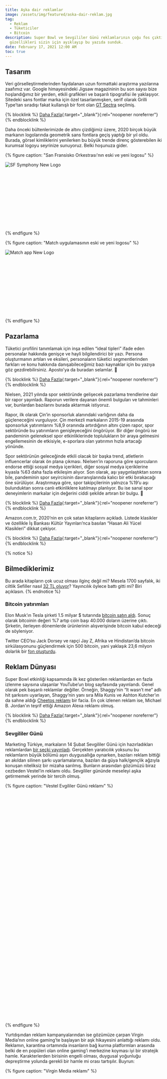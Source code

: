 ```yaml
---
title: Aşka dair reklamlar
image: /assets/img/featured/aska-dair-reklam.jpg
tag:
  - Reklam
  - Tüketiciler
  - Bitcoin
description: Super Bowl ve Sevgililer Günü reklamlarının çoğu fos çıktı. Nadir
  güzellikleri sizin için ayıklayıp bu yazıda sunduk.
date: February 17, 2021 12:00 AM
toc: true
---
```


## Tasarım

Veri görselleştirmelerinden faydalanan uzun formattaki araştırma yazılarına zaafımız var. Google himayesindeki Jigsaw magazininin bu son sayısı bize hoşlandığımız bir yerden, etkili grafikleri ve başarılı tipografisi ile yaklaşıyor. Sitedeki sans fontlar marka için özel tasarlanmışken, serif olarak Grilli Type’tan sıradışı fakat kullanışlı bir font olan [GT Sectra](https://www.grillitype.com/typeface/gt-sectra) seçilmiş.

{% blocklink %}
[Daha Fazla](https://jigsaw.google.com/the-current/white-supremacy/data-visualization/){:target="_blank"}{:rel="noopener noreferrer"}
{% endblocklink %}

Daha önceki bültenlerimizde de altını çizdiğimiz üzere, 2020 birçok büyük markanın logolarında geometrik sans fontlara geçiş yaptığı bir yıl oldu. Burada, görsel kimliklerini yenilerken bu büyük trende direnç gösterebilen iki kurumsal logoyu seyrinize sunuyoruz. Belki hoşunuza gider.

{% figure caption: "San Fransisko Orkestrası'nın eski ve yeni logosu" %}
<div class="ratio-box" style="padding-bottom: 40.0417101%">
<img alt="SF Symphony New Logo" class="lazyload" data-src="/assets/img/content/sf-sym-logo.jpg">
</div>
{% endfigure %}

{% figure caption: "Match uygulamasının eski ve yeni logosu" %}
<div class="ratio-box" style="padding-bottom: 40.0417101%">
<img alt="Match app New Logo" class="lazyload" data-src="/assets/img/content/match-logo.jpg">
</div>
{% endfigure %}

## Pazarlama

Tüketici profilini tanımlamak için inşa edilen “ideal tipleri” ifade eden personalar hakkında genişçe ve hayli bilgilendirici bir yazı. Persona oluşturmanın artıları ve eksileri, personaların tüketici segmentlerinden farkları ve konu hakkında danışabileceğimiz bazı kaynaklar için bu yazıya göz gezdirebilirsiniz. Aposto’ya da buradan selamlar. 👋

{% blocklink %}
[Daha Fazla](https://apos.to/i/bulten-17-personalar){:target="_blank"}{:rel="noopener noreferrer"}
{% endblocklink %}

Nielsen, 2021 yılında spor sektöründe gelişecek pazarlama trendlerine dair bir rapor yayınladı. Raporun verilere dayanan önemli bulguları ve tahminleri var, bunlardan bazılarını burada aktarmak istiyoruz. 

Rapor, ilk olarak Çin’in sponsorluk alanındaki varlığının daha da güçleneceğini vurguluyor. Çin merkezli markaların 2015-19 arasında sponsorluk yatırımlarını %8,9 oranında artırdığının altını çizen rapor, spor sektöründe bu yatırımların genişleyeceğini öngörüyor. Bir diğer öngörü ise pandeminin geleneksel spor etkinliklerinde toplulukların bir araya gelmesini engellemesinin de etkisiyle, e-sporlara olan yatırımın hızla artacağı yönünde. 

Spor sektörünün geleceğinde etkili olacak bir başka trend, atletlerin influencerlar olarak ön plana çıkması. Nielsen’in raporuna göre sporcuların endorse ettiği sosyal medya içerikleri, diğer sosyal medya içeriklerine kıyasla %63 daha fazla etkileşim alıyor. Son olarak, aşı yaygınlaştıktan sonra bile, pandeminin spor seyircisinin davranışlarında kalıcı bir etki bırakacağı öne sürülüyor. Araştırmaya göre, spor takipçilerinin yalnızca %19’u aşı bulunduktan sonra canlı etkinliklere katılmayı planlıyor. Bu ise sanal spor deneyimlerin markalar için değerini ciddi şekilde artıran bir bulgu. 🏀

{% blocklink %}
[Daha Fazla](https://www.nielsen.com/us/en/insights/report/2021/the-changing-value-of-sponsorship-2021-sports-marketing-trends/){:target="_blank"}{:rel="noopener noreferrer"}
{% endblocklink %}

Amazon.com.tr, 2020’nin en çok satan kitaplarını açıkladı. Listede klasikler ve özellikle İş Bankası Kültür Yayınları’nca basılan “Hasan Ali Yücel Klasikleri” dikkat çekiyor.

{% blocklink %}
[Daha Fazla](https://digitalage.com.tr/amazon-com-tr-2020nin-en-cok-satan-kitaplarini-acikladi/){:target="_blank"}{:rel="noopener noreferrer"}
{% endblocklink %}

{% notice %}
## Bilmediklerimiz
Bu arada kitapların çok ucuz olması ilginç değil mi? Mesela 1700 sayfalık, iki ciltlik Sefiller nasıl [32 TL oluyor](https://www.amazon.com.tr/Sefiller-Kitap-Tak%C4%B1m-Victor-Hugo/dp/6053324744/ref=sr_1_3?__mk_tr_TR=%C3%85M%C3%85%C5%BD%C3%95%C3%91&crid=I8MM62A74DNF&dchild=1&keywords=kitap&qid=1613500322&sprefix=kitap%2Caps%2C226&sr=8-3)? Yayıncılık öylece battı gitti mi? Biri açıklasın.
{% endnotice %}

### Bitcoin yatırımları

Elon Musk’ın Tesla şirketi 1.5 milyar $ tutarında [bitcoin satın aldı](https://techcrunch.com/2021/02/08/tesla-buys-1-5b-in-bitcoin-may-accept-the-cryptocurrency-as-payment-in-the-future). Sonuç olarak bitcoinin değeri %7 artıp coin başı 40.000 doların üzerine çıktı. Şirketin, ilerleyen dönemlerde ürünlerinin alışverişinde bitcoin kabul edeceği de söyleniyor. 

Twitter CEO’su Jack Dorsey ve rapçi Jay Z, Afrika ve Hindistan’da bitcoin sirkülasyonunu güçlendirmek için 500 bitcoin, yani yaklaşık 23,6 milyon dolarlık bir [fon oluşturdu](https://techcrunch.com/2021/02/12/jack-dorsey-and-jay-z-invest-23-6-million-to-fund-bitcoin-development). 

## Reklam Dünyası

Super Bowl etkinliği kapsamında ilk kez gösterilen reklamlardan en fazla izlenme sayısına ulaşanlar YouTube’un blog sayfasında yayınlandı. Genel olarak pek başarılı reklamlar değiller. Örneğin, Shaggy’nin “It wasn’t me” adlı hit şarkısını uyarlayan, Shaggy’nin yanı sıra Mila Kunis ve Ashton Kutcher’ın da sahne aldığı [Cheetos reklamı](https://www.youtube.com/watch?v=o7yvrDTtsHw&feature=emb_title) bir facia. En çok izlenen reklam ise, Michael B. Jordan'ın teşrif ettiği Amazon Alexa reklamı olmuş.

{% blocklink %}
[Daha Fazla](https://blog.youtube/news-and-events/2021-youtube-adblitz-awards/){:target="_blank"}{:rel="noopener noreferrer"}
{% endblocklink %}

### Sevgililer Günü

Marketing Türkiye, markaların 14 Şubat Sevgililer Günü için hazırladıkları reklamlardan [bir seçki yayınladı](https://www.marketingturkiye.com.tr/haberler/markalar-aska-geldi-iste-2021in-sevgililer-gunu-kampanyalari/). Gerçekten yaratıcılık yoksunu bu reklamların büyük bölümü aşırı duygusallığa oynarken, bazıları reklam bittiği an akıldan silinen şarkı uyarlamalarına, bazıları da güya halk/gençlik ağzıyla konuşan niteliksiz bir mizaha sarılmış. Bunların arasından gözümüzü biraz cezbeden Vestel’in reklamı oldu. Sevgililer gününde meseleyi aşka getirmemek yerinde bir tercih olmuş.

{% figure caption: "Vestel Evgililer Günü reklamı" %}
<div class="ratio-box" style="padding-bottom: 56.2034739%">
<iframe class="lazyload" width="806" height="453" data-src="https://www.youtube.com/embed/b4_zEZ9xTmM" frameborder="0" allow="accelerometer; autoplay; clipboard-write; encrypted-media; gyroscope; picture-in-picture" allowfullscreen></iframe>
</div>
{% endfigure %}

Yurtdışından reklam kampanyalarından ise gözümüze çarpan Virgin Media’nın online gaming’te başlayan bir aşk hikayesini anlattığı reklamı oldu. Reklamın, karantina ortamında insanların bağ kurma platformları arasında belki de en popüleri olan online gaming’i merkezine koyması iyi bir stratejik hamle. Karakterlerden birisinin engelli olması, duygusal yoğunluğu depreştirme yolunda gerekli bir hamle mi orası tartışılır. Buyrun:

{% figure caption: "Virgin Media reklamı" %}
<div class="ratio-box" style="padding-bottom: 56.2034739%">
<iframe class="lazyload" width="806" height="453" data-src="https://www.youtube.com/embed/VDzu2DHtWac" frameborder="0" allow="accelerometer; autoplay; clipboard-write; encrypted-media; gyroscope; picture-in-picture" allowfullscreen></iframe>
</div>
{% endfigure %}

Konumuz aşkken, Norveçli bir seks oyuncakları firmasının bu mükemmel reklamına dikkat çekelim. “Her ilişkinin biraz heyecana ihtiyacı vardır” diyen, yalın ve nokta atışı bir çalışma. Budur!

{% figure caption: "Kondomeriet - İlişki reklamı" %}
<div style="padding:56.25% 0 0 0;position:relative;"><iframe src="https://player.vimeo.com/video/501249430?color=D95E7B&byline=0&portrait=0" style="position:absolute;top:0;left:0;width:100%;height:100%;" frameborder="0" allow="autoplay; fullscreen; picture-in-picture" allowfullscreen></iframe></div><script src="https://player.vimeo.com/api/player.js"></script>
{% endfigure %}

## Turizm

Yeni Zelanda turizminin yeni kampanyası farklı ve biraz da kışkırtıcı bir kampanya düzenliyor. YouTube’dan video serisi olarak yayınlanan kampanyada, bir bekçi, influencerların etkileşim için Yeni Zelanda’nın popüler lokasyonlarında fotoğraf çekmesini engellemeye çalışıyor. Sürekli aynı mekanlarda benzer içerikler üreten influencerlara karşı “Yeni Bir Şey Yap!” sloganıyla harekete geçen Yeni Zelanda, bazı sosyal medyacıların kalbini kırmak pahasına akılda kalıcı bir iş çıkarmış. Videonun en çok güldüren yeri bekçinin lavanta tarlasında fedora şapka bulması oldu.

{% figure caption: "Yeni Zelanda: Sosyal etki altında seyahat etmek" %}
<div class="ratio-box" style="padding-bottom: 56.25%">
<iframe class="lazyload" width="800" height="450" data-src="https://www.youtube.com/embed/Trs-isdu4eE" frameborder="0" allow="accelerometer; autoplay; clipboard-write; encrypted-media; gyroscope; picture-in-picture" allowfullscreen></iframe>
</div>
{% endfigure %}

Portekiz’in güçlü turizm ekonomisi şimdilerde zor zamanlardan geçiyor. 2020’de yüzde 76 küçülmeyle 4 milyondan az yabancı turist ağırlayan ülkede, virüs sebepli vakaların yeniden yükselmesiyle 2021 de kötü başladı. Şu ana dek, Covid-19 sebebiyle 15 binin üzerinde kişinin hayatını kaybettiği ülkede gözler, devletin işletmelere yapacağı yardım paketinde.

{% blocklink %}
[Daha Fazla](https://skift.com/2021/02/15/portugals-once-booming-tourism-sector-suffers-worst-slump-since-1980s/){:target="_blank"}{:rel="noopener noreferrer"}
{% endblocklink %}

GWI’nın, ABD ve İngiltere vatandaşlarının Covid sonrası seyahat planlarını anlamak için yaptığı araştırmada, seyahat markalarının güvenilir sağlık sigortaları sunmasını en çok isteyen yaş grubu olarak Z kuşağı ön plana çıkmış.

{% blocklink %}
[Daha Fazla](https://blog.globalwebindex.com/trends/vacationers-have-changed-in-2021/){:target="_blank"}{:rel="noopener noreferrer"}
{% endblocklink %}

## Araştırma

Bu hafta bizim yaptığımız mütevazi ama enteresan bir araştırmayı sizlerle paylaşıyoruz. Bazı sosyal medya ağlarının Google’da ne yoğunlukta arandığına dair verileri aynı grafikte karşılaştırıyoruz. 2004 yılından beri toplanan bu veriler, belirlenen dönem içerisinde 0 ile 100 arası bir değer alıyor. İlk grafiğimiz, MySpace’in 2007’de Google aramalarında elde ettiği hakimiyetin daha sonraları Twitter, Instagram ve Snapchat gibi uygulamalarca geçilemediğini gösteriyor. Twitter’ın 2013’te zirve yaptığını, sonra alçalıp, son yıllarda ise tekrar yükselişe geçtiğini fark ediyoruz. Instagram’ın 2012’den itibaren müthiş bir hızla yükseldiğini ama 2020’yi (büyük ihtimalle TikTok sebebiyle) çok parlak geçirmediğini görüyoruz. 

{% figure caption: "Sosyal medya ağları hakkında Google aramaları" %}
<div class="ratio-box" style="padding-bottom: 75.9150805%">
<img alt="Google trends graifiği" class="lazyload" data-src="/assets/img/content/sm-google-trends.jpg">
</div>
{% endfigure %}

Tabi, yukarıdaki grafikte göstermediğimiz filin adı Facebook. Aşağıdaki grafikte, diğer sosyal medya ağları arasında en yüksek değere sahip olan Myspace ve Facebook’un karşılaştırmasını veriyoruz. Myspace cüce kalıyor.

{% figure caption: "Myspace ve Facebook karşılaştırması" %}
<div class="ratio-box" style="padding-bottom: 75.66313%">
<img alt="Google trends grafiği" class="lazyload" data-src="/assets/img/content/facebook-myspace.jpg">
</div>
{% endfigure %}

Google, pandemi sürecinde değişen yeme-içme alışkanlıklarına dair rapor yayınladı. Rapor, ABD toplumundan elde edilen veriler üzerine kurulu olsa da, gözlemlenen online alışverişteki yaygınlaşma ve sağlıklı beslenme ve kişisel bakımın popülerleşmesi gibi trendler dünyanın geri kalanı için de bir fikir veriyor.

{% blocklink %}
[Daha Fazla](https://www.thinkwithgoogle.com/consumer-insights/trending-data-shorts/food-mealtime-data-insights){:target="_blank"}{:rel="noopener noreferrer"}
{% endblocklink %}

Microsoft, 2021 tüketici trendleri üzerine bir rapor yayınladı. Raporda, perakende satış, sağlık, seyahat, teknoloji ve finansal hizmetler başlıkları altında gelişen tüketici eğilimleri mercek altına alınıyor.

{% blocklink %}
[Daha Fazla](https://about.ads.microsoft.com/en-us/insights/g/consumer-trends-2021-report){:target="_blank"}{:rel="noopener noreferrer"}
{% endblocklink %}

## Teknoloji

{% figure caption: "Unreal Engine: MetaHuman Creator" %}
<div class="ratio-box" style="padding-bottom: 56.25%">
<iframe class="lazyload" width="800" height="450" data-src="https://www.youtube.com/embed/S3F1vZYpH8c" frameborder="0" allow="accelerometer; autoplay; clipboard-write; encrypted-media; gyroscope; picture-in-picture" allowfullscreen></iframe>
</div>
{% endfigure %}

Oyun grafikleri alanında çalışan Unreal Engine gelecek aylarda test sürüşüne çıkaracağı “MetaHuman Creator” projesini duyurdu. Bulut bazlı olacak bu uygulama sayesinde, hayal ettiğiniz “dijital insanı” en küçük ayrıntısına kadar tasarlayabilecek ve anime edebileceksiniz. Bu uygulama sayesinde, Unreal Engine ultra-gerçekçi dijital karakter oluşturma sürecini haftalardan dakikalara indirmeyi hedefliyor. Yukarıdaki videodan anlaşıldığı kadarıyla sonuçlar oldukça etkileyici. Unreal Engine’in sitesindeki açıklamayı okumak için böyle buyrun:

{% blocklink %}
[Daha Fazla](https://www.unrealengine.com/en-US/blog/a-sneak-peek-at-metahuman-creator-high-fidelity-digital-humans-made-easy){:target="_blank"}{:rel="noopener noreferrer"}
{% endblocklink %}

## Sosyal Medya

LinkedIn, “Return to Growth 2021” adıyla 47 sayfalık yeni bir dijital magazin yayınladı. Başarılı kampanya örnekleri ve uzman görüşlerini içeren yayında ayrıca LinkedIn’e dair en güncel veriler de bulunuyor. Buna göre LinkedIn’in 200 ülkede 706 milyonun üzerinde kullanıcısı var. Bir diğer ilginç veri ise sosyal medyadan şirket sitelerine yapılan tüm yönlendirmelerin yüzde 45’inin LinkedIn üzerinden yapılması. Bu, devasa bir oran.

{% blocklink %}
[Daha Fazla](https://www.flipsnack.com/SophisticatedMarketerQuarterly/return-to-growth-2021.html/full-view.html){:target="_blank"}{:rel="noopener noreferrer"}
{% endblocklink %}

{% figure caption: "TikTok: Türkiye'de müzik kategorisinde en popüler hashtagler" %}
<div class="ratio-box" style="padding-bottom: 58.0071174%">
<img alt="TikTok hashtagler" class="lazyload" data-src="/assets/img/content/tiktok-hashtag.jpg">
</div>
{% endfigure %}

TikTok, yayınladığı trend raporuyla, 2020’nin en popüler içerik kategorilerini [açıkladı](https://www.tiktok.com/business/en/blog/our-tiktok-trend-report-is-here-discover-whats-next?fbclid=IwAR0oU541M_XbvL6cOJM0FK_c-jjcDGZAAJtyo2uLZMCrWUTMTBOz5d8yAPE). Uygulama, Türkiye’nin de içerisinde olduğu bir dizi ülkeye dair lokal trendleri de raporlaştırmış. Türkiye üzerine olan raporda en dikkat çekici veri, müzik kategorisinde en popüler iki hashtag’in Blackpink ve BTS olması. Raporda da belirtildiği gibi K-Pop’u yaygın olarak tüketen ve TikTok’un hakim profilini oluşturan Z kuşağı çoktan önemli bir segment haline çoktan geldi. Türkiye raporuna buradan erişebilirsiniz:

{% blocklink %}
[Daha Fazla](https://mcusercontent.com/3117629644bee594803598241/files/3c90fb07-8d83-4f00-8e57-bb1bc74e020d/TikTok__What_s_Next_Trend_Report___TR.pdf){:target="_blank"}{:rel="noopener noreferrer"}
{% endblocklink %}

### Sosyal Medyadan Kısa Kısa

- Türkiye’den reklam vermenin yasaklandığı Twitter, 2020 reklam gelirlerini bir önceki yıla göre %31 artırarak 1,15 milyar dolara [ulaştırdı](https://www.thedrum.com/news/2021/02/11/twitter-ad-revenues-exceed-1bn-ceo-says-trump-ban-forever).
- Instagram’ın açıklamasına göre, üzerinde TikTok watermark’ı bulunan Reels içerikleri Instagram algoritmasında [promote edilmeyecek](https://www.theverge.com/2021/2/9/22274332/instagram-algorithm-tiktok-watermark-recommendation-software-best-practices). Instagram bu kararında başka platformlardan aktarılan Reelslerin kalitesinin düşük olduğundan bahsetse de, yaygın kanı TikTok ile olan rekabetin kararda etkili olduğu yönünde.
- Günde 50 milyon kullanıcının online olduğu Reddit, 2021 yılındaki stratejik hamleleri için 250 milyon dolar bağış topladığını [açıkladı](https://redditblog.com/2021/02/08/fueling-reddits-future/). Bu paranın, özellikle reklam ve video optimizasyonu için harcanacağı belirtilirken, yeni pazarlara açılmak ve çalışan sayısını iki katına çıkarmak da Reddit’in 2021 hedefleri arasında olacak.

*****

Bu haftalık tam burada duruyoruz. Haftaya devam etmek üzere. 🚀